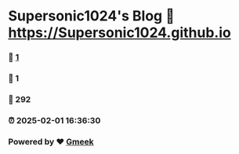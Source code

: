 # Supersonic1024's Blog :link: https://Supersonic1024.github.io 
### :page_facing_up: [1](https://Supersonic1024.github.io/tag.html) 
### :speech_balloon: 1 
### :hibiscus: 292 
### :alarm_clock: 2025-02-01 16:36:30 
### Powered by :heart: [Gmeek](https://github.com/Meekdai/Gmeek)
